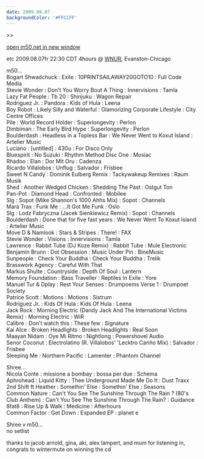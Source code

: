 ```yaml
---
date: 2009.08.07
backgroundColor: '#FFCCFF'
---
```


\>>

[open m50.net in new window  
](http://m50.net/)  


etc 2009.08.07fr 22:30 CDT 4hours @ [WNUR](http://www.wnur.org/), Evanston-Chicago  

m50...  
Bogart Shwadchuck : Exile : 10PRINTSAILAWAY20GOTO10 : Full Code Media  
Stevie Wonder : Don't You Worry Bout A Thing : Innervisions : Tamla  
Lazy Fat People : Tb 20 : Shinjuku : Wagon Repair  
Rodriguez Jr. : Pandora : Kids of Hula : Leena  
Boy Robot : Likely Silly and Waterful : Glamorizing Corporate Lifestyle : City Centre Offices  
Pile : World Record Holder : Superlongevity : Perlon  
Dimbiman : The Early Bird Hype : Superlongevity : Perlon  
Boulderdash : Headless in a Topless Bar : We Never Went to Koxut Island : Artelier Music  
Luciano : \[untitled\] : 430u : For Disco Only  
Bluespirit : No Suzuki : Rhythm Method Disc One : Mosiac  
Rhadoo : Elan : Dor Mit Oru : Cadenza  
Ricardo Villalobos : Unflug : Salvador : Frisbee  
Sweet N Candy : Dominik Eulberg Remix : Tackywakeup Remixes : Raum Musik  
Shed : Another Wedged Chicken : Shedding The Past : Ostgut Ton  
Pan-Pot : Diamond Head : Confronted : Mobilee  
Slg : Sopot (Mike Shannon's 1000 Ahhs Mix) : Sopot : Channels  
Mara Trax : Funk Me : ...It Got Me Funk : Oslo  
Slg : Lodz Fabryczna (Jacek Sienkiewicz Remix) : Sopot : Channels  
Boulderdash : Done that for five fast years : We Never Went To Koxut Island : Artelier Music  
Move D & Namlook : Stars & Stripes : There! : FAX  
Stevie Wonder : Visions : Innervisions : Tamla  
Lawrence : Rabbit Tube (DJ Koze Remix) : Rabbit Tube : Mule Electronic  
Benjamin Brunn : Dot Obsession : Music Under Pin : BineMusic  
Sunpeople : Check Your Buddha : Check Your Buddha : Trelik  
Brasswork Agency : Careful With That  
Markus Shulte : Countryside : Depth Of Soul : Lantern  
Memory Foundation : Bass Traveller : Reptiles In Exile : Yore  
Manuel Tur & Dplay : Rest Your Senses : Drumpoems Verse 1 : Drumpoet Society  
Patrice Scott : Motions : Motions : Sistrum  
Rodriguez Jr. : Kids Of Hula : Kids Of Hula : Leena  
Jack Rock : Morning Electric (Dandy Jack And The International Victims Remix) : Morning Electric : WiR  
Calibre : Don't watch this : These few : Signature  
Kai Alce : Broken Headlights : Broken Headlights : Real Soon  
Maayan Nidam : Oye Mi Ritmo : Nightlong : Powershovel Audio  
Senor Coconut : Electrolatino (R. Villalobos' 'Lecktro Cariño Mix) : Salvador : Frisbee  
Sleeping Me : Northern Pacific : Lamenter : Phantom Channel  

Shree...  
Nicola Conte : missione a bombay : bossa per due : Schema  
Aphrohead : Liquid Kitty : Thee Underground Made Me Do It : Dust Traxx  
2nd Shift ft Heather : Somethin' Else : Somethin' Else : Seasons  
Common Nature : Can't You See The Sunshine Through The Rain ? (80's Club Anthem) : Can't You See The Sunshine Through The Rain? : Guidance  
8fat8 : Rise Up & Walk : Medicine : Afterhours  
Common Factor : Get Down : Expanded EP : planet e  

Shree v m50...  
no setlist  


thanks to jacob arnold, gina, aki, alex lampert, and mum for listening in, congrats to wintermute on winning the cd